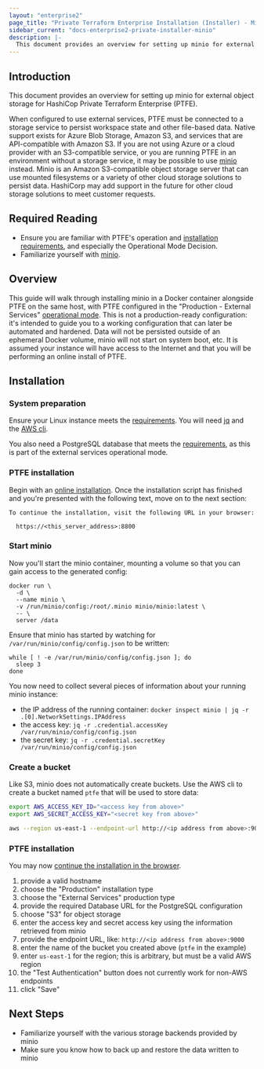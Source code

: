 ```yaml
---
layout: "enterprise2"
page_title: "Private Terraform Enterprise Installation (Installer) - Minio Setup Guide"
sidebar_current: "docs-enterprise2-private-installer-minio"
description: |-
  This document provides an overview for setting up minio for external object storage for HashiCop Private Terraform Enterprise (PTFE).
---
```


## Introduction

This document provides an overview for setting up minio for external object storage for HashiCop Private Terraform Enterprise (PTFE).

When configured to use external services, PTFE must be connected to a storage service to persist workspace state and other file-based data.  Native support exists for Azure Blob Storage, Amazon S3, and services that are API-compatible with Amazon S3.  If you are not using Azure or a cloud provider with an S3-compatible service, or you are running PTFE in an environment without a storage service, it may be possible to use [minio](https://minio.io) instead.  Minio is an Amazon S3-compatible object storage server that can use mounted filesystems or a variety of other cloud storage solutions to persist data.  HashiCorp may add support in the future for other cloud storage solutions to meet customer requests.

## Required Reading

- Ensure you are familiar with PTFE's operation and [installation requirements](./installer.html), and especially the Operational Mode Decision.
- Familiarize yourself with [minio](https://minio.io).

## Overview

This guide will walk through installing minio in a Docker container alongside PTFE on the same host, with PTFE configured in the "Production - External Services" [operational mode](.install-installer.html#operational-mode-decision).  This is not a production-ready configuration: it's intended to guide you to a working configuration that can later be automated and hardened.  Data will not be persisted outside of an ephemeral Docker volume, minio will not start on system boot, etc.  It is assumed your instance will have access to the Internet and that you will be performing an online install of PTFE.

## Installation

### System preparation

Ensure your Linux instance meets the [requirements](./install-installer.html#linux-instance).  You will need [jq](https://stedolan.github.io/jq/) and the [AWS cli](https://aws.amazon.com/cli/).

You also need a PostgreSQL database that meets the [requirements](.install-installer.html#postgresql-requirements), as this is part of the external services operational mode.

### PTFE installation

Begin with an [online installation](./install-installer.html#run-the-installer-online).  Once the installation script has finished and you're presented with the following text, move on to the next section:

```
To continue the installation, visit the following URL in your browser:

  https://<this_server_address>:8800
```

### Start minio

Now you'll start the minio container, mounting a volume so that you can gain access to the generated config:

    docker run \
      -d \
      --name minio \
      -v /run/minio/config:/root/.minio minio/minio:latest \
      -- \
      server /data

Ensure that minio has started by watching for `/var/run/minio/config/config.json` to be written:

    while [ ! -e /var/run/minio/config/config.json ]; do
      sleep 3
    done

You now need to collect several pieces of information about your running minio instance:

- the IP address of the running container: `docker inspect minio | jq -r .[0].NetworkSettings.IPAddress`
- the access key: `jq -r .credential.accessKey /var/run/minio/config/config.json`
- the secret key: `jq -r .credential.secretKey /var/run/minio/config/config.json`

### Create a bucket

Like S3, minio does not automatically create buckets.  Use the AWS cli to create a bucket named `ptfe` that will be used to store data:

```bash
export AWS_ACCESS_KEY_ID="<access key from above>"
export AWS_SECRET_ACCESS_KEY="<secret key from above>"

aws --region us-east-1 --endpoint-url http://<ip address from above>:9000 s3 mb s3://ptfe
```

### PTFE installation

You may now [continue the installation in the browser](./install-installer.html#continue-installation-in-browser).

1. provide a valid hostname
2. choose the "Production" installation type
3. choose the "External Services" production type
4. provide the required Database URL for the PostgreSQL configuration
5. choose "S3" for object storage
6. enter the access key and secret access key using the information retrieved from minio
7. provide the endpoint URL, like: `http://<ip address from above>:9000`
8. enter the name of the bucket you created above (`ptfe` in the example)
9. enter `us-east-1` for the region; this is arbitrary, but must be a valid AWS region
10. the "Test Authentication" button does not currently work for non-AWS endpoints
11. click "Save"

## Next Steps

- Familiarize yourself with the various storage backends provided by minio
- Make sure you know how to back up and restore the data written to minio
